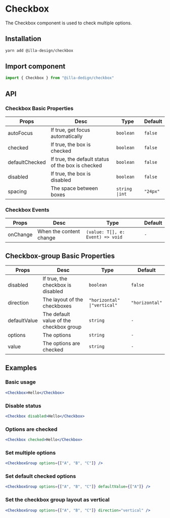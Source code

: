 # Checkbox

The Checkbox component is used to check multiple options.

## Installation

```bash
yarn add @illa-design/checkbox
```

## Import component

```jsx
import { Checkbox } from "@illa-dedign/checkbox"
```

## API

### Checkbox Basic Properties

| Props          | Desc                                              | Type            | Default  |
| -------------- | ------------------------------------------------- | --------------- | -------- |
| autoFocus      | If true, get focus automatically                  | `boolean`       | `false`  |
| checked        | If true, the box is checked                       | `boolean`       | `false`  |
| defaultChecked | If true, the default status of the box is checked | `boolean`       | `false`  |
| disabled       | If true, the box is disabled                      | `boolean`       | `false`  |
| spacing        | The space between boxes                           | `string \|int ` | `"24px"` |

### Checkbox Events

| Props    | Desc                    | Type                             | Default |
| -------- | ----------------------- | -------------------------------- | ------- |
| onChange | When the content change | `(value: T[], e: Event) => void` | `-`     |

## Checkbox-group Basic Properties

| Props        | Desc                                    | Type                         | Default        |
| ------------ | --------------------------------------- | ---------------------------- | -------------- |
| disabled     | If true, the checkbox is disabled       | `boolean`                    | `false`        |
| direction    | The layout of the checkboxes            | `"horizontal" \|"vertical" ` | `"horizontal"` |
| defaultValue | The default value of the checkbox group | `string `                    | `-`            |
| options      | The options                             | `string `                    | `-`            |
| value        | The options are checked                 | `string `                    | `-`            |

## Examples

### Basic usage

```jsx
<Checkbox>Hello</Checkbox>
```

### Disable status

```jsx
<Checkbox disabled>Hello</Checkbox>
```

### Options are checked

```jsx
<Checkbox checked>Hello</Checkbox>

```

### Set multiple options

```jsx
<CheckboxGroup options={["A", "B", "C"]} />
```

### Set default checked options

```jsx
<CheckboxGroup options={["A", "B", "C"]} defaultValue={["A"]} />
```

### Set the checkbox group layout as vertical

```jsx
<CheckboxGroup options={["A", "B", "C"]} direction="vertical" />
```
